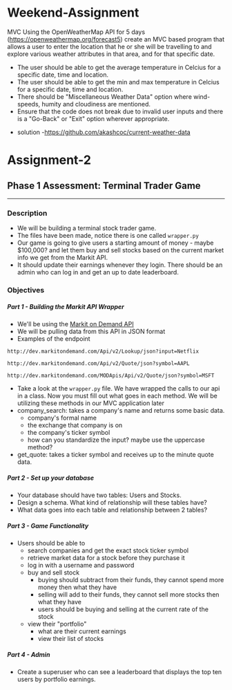 # Weekend-Assignment 
MVC  Using the OpenWeatherMap API for 5 days (https://openweathermap.org/forecast5) 
create an MVC based program that allows a user to enter the location that he or she will be travelling to and explore various weather attributes in that area, and for that specific date.   
- The user should be able to get the average temperature in Celcius for a specific date, time and location. 
- The user should be able to get the min and max temperature in Celcius for a specific date, time and location. 
- There should be "Miscellaneous Weather Data" option where wind-speeds, humity and cloudiness are mentioned.   
- Ensure that the code does not break due to invalid user inputs and there is a "Go-Back" or "Exit" option wherever appropriate.



* solution -https://github.com/akashcoc/current-weather-data

# Assignment-2

## Phase 1 Assessment: Terminal Trader Game

---

### Description

* We will be building a terminal stock trader game.
* The files have been made, notice there is one called `wrapper.py`
* Our game is going to give users a starting amount of money - maybe $100,000? and let them buy and sell stocks based on the current market info we get from the Markit API. 
* It should update their earnings whenever they login. There should be an admin who can log in and get an up to date leaderboard.

### Objectives

##### Part 1 - Building the Markit API Wrapper

* We'll be using the [Markit on Demand API](http://dev.markitondemand.com/MODApis/Api/v2/doc) 
* We will be pulling data from this API in JSON format
* Examples of the endpoint

```
http://dev.markitondemand.com/Api/v2/Lookup/json?input=Netflix

http://dev.markitondemand.com/Api/v2/Quote/json?symbol=AAPL

http://dev.markitondemand.com/MODApis/Api/v2/Quote/json?symbol=MSFT
```
* Take a look at the `wrapper.py` file. We have wrapped the calls to our api in a class. Now you must fill out what goes in each method. We will be utilizing these methods in our MVC application later
* company_search: takes a company's name and returns some basic data. 
    * company's formal name
    * the exchange that company is on
    * the company's ticker symbol
    * how can you standardize the input? maybe use the uppercase method?
* get_quote: takes a ticker symbol and receives up to the minute quote data.

##### Part 2 - Set up your database

* Your database should have two tables: Users and Stocks.
* Design a schema. What kind of relationship will these tables have? 
* What data goes into each table and relationship between 2 tables?
    
##### Part 3 - Game Functionality

* Users should be able to
    * search companies and get the exact stock ticker symbol
    * retrieve market data for a stock before they purchase it
    * log in with a username and password
    * buy and sell stock
        * buying should subtract from their funds, they cannot spend more money then what they have
        * selling will add to their funds, they cannot sell more stocks then what they have
        * users should be buying and selling at the current rate of the stock
    * view their "portfolio"
        * what are their current earnings
        * view their list of stocks

##### Part 4 - Admin

* Create a superuser who can see a leaderboard that displays the top ten users by portfolio earnings. 
